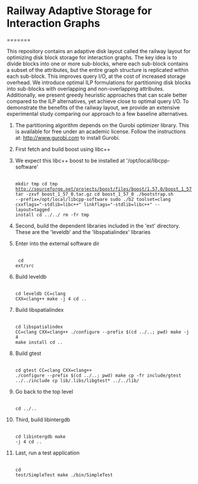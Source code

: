 # Railway Adaptive Storage for Interaction Graphs
=======

This repository contains an adaptive disk layout called the railway layout for
optimizing disk block storage for interaction graphs. The key idea is to divide
blocks into one or more sub-blocks, where each sub-block contains a subset of
the attributes, but the entire graph structure is replicated within each
sub-block. This improves query I/O, at the cost of increased storage overhead.
We introduce optimal ILP formulations for partitioning disk blocks into
sub-blocks with overlapping and non-overlapping attributes. Additionally, we
present greedy heuristic approaches that can scale better compared to the ILP
alternatives, yet achieve close to optimal query I/O. To demonstrate the
benefits of the railway layout, we provide an extensive experimental study
comparing our approach to a few baseline alternatives.


1. The partitioning algorithm depends on the Gurobi optimizer library. This is available
   for free under an academic license. Follow the instructions at: http://www.gurobi.com to install Gurobi.

2. First fetch and build boost using libc++
3. We expect this libc++ boost to be installed at '/opt/local/libcpp-software'
<br/><br/><pre><code>mkdir tmp
cd tmp
http://sourceforge.net/projects/boost/files/boost/1.57.0/boost_1_57_0.tar.gz
tar -zxvf boost_1_57_0.tar.gz
cd boost_1_57_0
./bootstrap.sh --prefix=/opt/local/libcpp-software
sudo ./b2 toolset=clang cxxflags="-stdlib=libc++" linkflags="-stdlib=libc++" --layout=tagged  install
cd ../../
rm -fr tmp
</code></pre>

4. Second, build the dependent libraries included in the 'ext' directory. These are the 'leveldb' and the 'libspatialindex' libraries

5. Enter into the external software dir
<br/><br/><pre><code>
cd ext/src
</code></pre>

6. Build leveldb
<br/><br/><pre><code>cd leveldb
CC=clang CXX=clang++ make -j 4
cd ..
</code></pre>

7. Build libspatialindex
<br/><br/><pre><code>cd libspatialindex
CC=clang CXX=clang++ ./configure --prefix $(cd ../..; pwd)
make -j 4
make install
cd ..
</code></pre>

8. Build gtest
<br/><br/><pre><code>cd gtest
CC=clang CXX=clang++ ./configure --prefix $(cd ../..; pwd)
make
cp -fr include/gtest ../../include
cp lib/.libs/libgtest* ../../lib/
</code></pre>

9. Go back to the top level
<br/><br/><pre><code>cd ../..
</code></pre>

10. Third, build libintergdb
<br/><br/><pre><code>cd libintergdb
make -j 4
cd ..
</code></pre>

11. Last, run a test application
<br/><br/><pre><code>cd test/SimpleTest
make
./bin/SimpleTest 
</code></pre>






